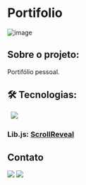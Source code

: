# Portifolio 

![image](https://user-images.githubusercontent.com/105132452/199593413-2faee4ae-fc59-4c64-9397-d92758562099.png)

## Sobre o projeto:

Portifólio pessoal. 

<!-- [🔗 Clique aqui para acessar]() -->

## 🛠 Tecnologias:
<div>
<img src="https://img.shields.io/badge/HTML5-E34F26?style=for-the-badge&logo=html5&logoColor=white" alt=""> 
<img src="https://img.shields.io/badge/CSS3-1572B6?style=for-the-badge&logo=css3&logoColor=white" alt="">
<img src="https://img.shields.io/badge/JavaScript-F7DF1E?style=for-the-badge&logo=javascript&logoColor=black">
  
### Lib.js: [ScrollReveal](https://scrollrevealjs.org/)
</div>


<!--# Autor:-->
## Contato
<a href="https://www.linkedin.com/in/anderson-r-souza" target="_blank"><img src="https://img.shields.io/badge/-LinkedIn-%230077B5?style=for-the-badge&logo=linkedin&logoColor=white" target="_blank"></a> 
<a href = "mailto:anderson.rodriguesouz@gmail.com"><img src="https://img.shields.io/badge/-Gmail-%23333?style=for-the-badge&logo=gmail&logoColor=white" target="_blank"></a>

